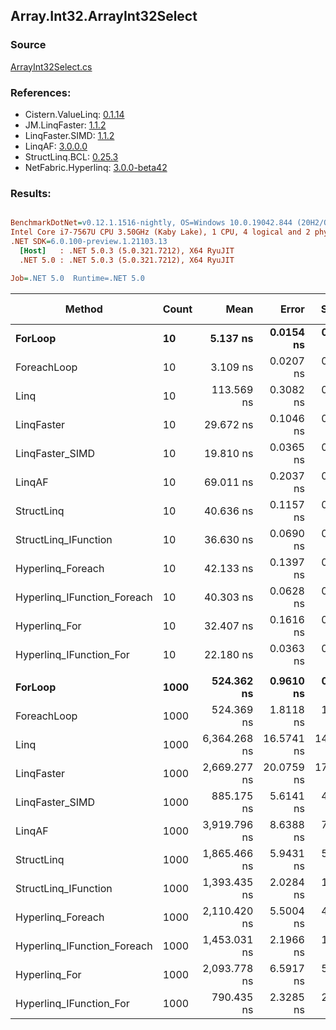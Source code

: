 ﻿## Array.Int32.ArrayInt32Select

### Source
[ArrayInt32Select.cs](../LinqBenchmarks/Array/Int32/ArrayInt32Select.cs)

### References:
- Cistern.ValueLinq: [0.1.14](https://www.nuget.org/packages/Cistern.ValueLinq/0.1.14)
- JM.LinqFaster: [1.1.2](https://www.nuget.org/packages/JM.LinqFaster/1.1.2)
- LinqFaster.SIMD: [1.1.2](https://www.nuget.org/packages/LinqFaster.SIMD/1.0.3)
- LinqAF: [3.0.0.0](https://www.nuget.org/packages/LinqAF/3.0.0.0)
- StructLinq.BCL: [0.25.3](https://www.nuget.org/packages/StructLinq.BCL/0.25.3)
- NetFabric.Hyperlinq: [3.0.0-beta42](https://www.nuget.org/packages/NetFabric.Hyperlinq/3.0.0-beta42)

### Results:
``` ini

BenchmarkDotNet=v0.12.1.1516-nightly, OS=Windows 10.0.19042.844 (20H2/October2020Update)
Intel Core i7-7567U CPU 3.50GHz (Kaby Lake), 1 CPU, 4 logical and 2 physical cores
.NET SDK=6.0.100-preview.1.21103.13
  [Host]   : .NET 5.0.3 (5.0.321.7212), X64 RyuJIT
  .NET 5.0 : .NET 5.0.3 (5.0.321.7212), X64 RyuJIT

Job=.NET 5.0  Runtime=.NET 5.0  

```
|                      Method | Count |         Mean |      Error |     StdDev | Ratio | RatioSD |  Gen 0 | Gen 1 | Gen 2 | Allocated |
|---------------------------- |------ |-------------:|-----------:|-----------:|------:|--------:|-------:|------:|------:|----------:|
|                     **ForLoop** |    **10** |     **5.137 ns** |  **0.0154 ns** |  **0.0128 ns** |  **1.00** |    **0.00** |      **-** |     **-** |     **-** |         **-** |
|                 ForeachLoop |    10 |     3.109 ns |  0.0207 ns |  0.0184 ns |  0.61 |    0.00 |      - |     - |     - |         - |
|                        Linq |    10 |   113.569 ns |  0.3082 ns |  0.2574 ns | 22.11 |    0.07 | 0.0229 |     - |     - |      48 B |
|                  LinqFaster |    10 |    29.672 ns |  0.1046 ns |  0.0874 ns |  5.78 |    0.02 | 0.0306 |     - |     - |      64 B |
|             LinqFaster_SIMD |    10 |    19.810 ns |  0.0365 ns |  0.0305 ns |  3.86 |    0.01 | 0.0306 |     - |     - |      64 B |
|                      LinqAF |    10 |    69.011 ns |  0.2037 ns |  0.1701 ns | 13.43 |    0.04 |      - |     - |     - |         - |
|                  StructLinq |    10 |    40.636 ns |  0.1157 ns |  0.0966 ns |  7.91 |    0.03 | 0.0153 |     - |     - |      32 B |
|        StructLinq_IFunction |    10 |    36.630 ns |  0.0690 ns |  0.0612 ns |  7.13 |    0.02 |      - |     - |     - |         - |
|           Hyperlinq_Foreach |    10 |    42.133 ns |  0.1397 ns |  0.1167 ns |  8.20 |    0.03 |      - |     - |     - |         - |
| Hyperlinq_IFunction_Foreach |    10 |    40.303 ns |  0.0628 ns |  0.0557 ns |  7.84 |    0.02 |      - |     - |     - |         - |
|               Hyperlinq_For |    10 |    32.407 ns |  0.1616 ns |  0.1350 ns |  6.31 |    0.03 |      - |     - |     - |         - |
|     Hyperlinq_IFunction_For |    10 |    22.180 ns |  0.0363 ns |  0.0303 ns |  4.32 |    0.01 |      - |     - |     - |         - |
|                             |       |              |            |            |       |         |        |       |       |           |
|                     **ForLoop** |  **1000** |   **524.362 ns** |  **0.9610 ns** |  **0.8519 ns** |  **1.00** |    **0.00** |      **-** |     **-** |     **-** |         **-** |
|                 ForeachLoop |  1000 |   524.369 ns |  1.8118 ns |  1.5129 ns |  1.00 |    0.00 |      - |     - |     - |         - |
|                        Linq |  1000 | 6,364.268 ns | 16.5741 ns | 14.6925 ns | 12.14 |    0.04 | 0.0229 |     - |     - |      48 B |
|                  LinqFaster |  1000 | 2,669.277 ns | 20.0759 ns | 17.7968 ns |  5.09 |    0.04 | 1.9226 |     - |     - |   4,024 B |
|             LinqFaster_SIMD |  1000 |   885.175 ns |  5.6141 ns |  4.6880 ns |  1.69 |    0.01 | 1.9226 |     - |     - |   4,024 B |
|                      LinqAF |  1000 | 3,919.796 ns |  8.6388 ns |  7.6581 ns |  7.48 |    0.02 |      - |     - |     - |         - |
|                  StructLinq |  1000 | 1,865.466 ns |  5.9431 ns |  5.2684 ns |  3.56 |    0.01 | 0.0153 |     - |     - |      32 B |
|        StructLinq_IFunction |  1000 | 1,393.435 ns |  2.0284 ns |  1.6938 ns |  2.66 |    0.01 |      - |     - |     - |         - |
|           Hyperlinq_Foreach |  1000 | 2,110.420 ns |  5.5004 ns |  4.5931 ns |  4.03 |    0.01 |      - |     - |     - |         - |
| Hyperlinq_IFunction_Foreach |  1000 | 1,453.031 ns |  2.1966 ns |  1.8342 ns |  2.77 |    0.01 |      - |     - |     - |         - |
|               Hyperlinq_For |  1000 | 2,093.778 ns |  6.5917 ns |  5.8434 ns |  3.99 |    0.01 |      - |     - |     - |         - |
|     Hyperlinq_IFunction_For |  1000 |   790.435 ns |  2.3285 ns |  2.0641 ns |  1.51 |    0.01 |      - |     - |     - |         - |
